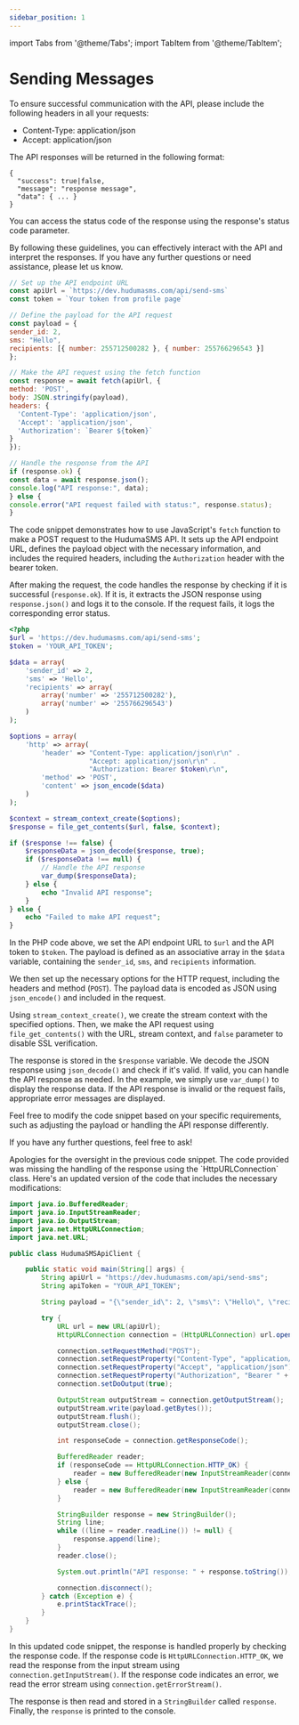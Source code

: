 ```yaml
---
sidebar_position: 1
---
```

import Tabs from '@theme/Tabs';
import TabItem from '@theme/TabItem';

# Sending Messages
To ensure successful communication with the API, please include the following headers in all your requests:

- Content-Type: application/json
- Accept: application/json

The API responses will be returned in the following format:

```
{
  "success": true|false,
  "message": "response message",
  "data": { ... }
}
```

You can access the status code of the response using the response's status code parameter.

By following these guidelines, you can effectively interact with the API and interpret the responses. If you have any further questions or need assistance, please let us know.
<Tabs>
<TabItem value="javascript" label="Javascript">

  ```javascript
// Set up the API endpoint URL
const apiUrl = `https://dev.hudumasms.com/api/send-sms`
const token = `Your token from profile page`

// Define the payload for the API request
const payload = {
  sender_id: 2,
  sms: "Hello",
  recipients: [{ number: 255712500282 }, { number: 255766296543 }]
};

// Make the API request using the fetch function
const response = await fetch(apiUrl, {
  method: 'POST',
  body: JSON.stringify(payload),
  headers: {
    'Content-Type': 'application/json',
    'Accept': 'application/json',
    'Authorization': `Bearer ${token}`
  }
});

// Handle the response from the API
if (response.ok) {
  const data = await response.json();
  console.log("API response:", data);
} else {
  console.error("API request failed with status:", response.status);
}
```

The code snippet demonstrates how to use JavaScript's `fetch` function to make a POST request to the HudumaSMS API. It sets up the API endpoint URL, defines the payload object with the necessary information, and includes the required headers, including the `Authorization` header with the bearer token.

After making the request, the code handles the response by checking if it is successful (`response.ok`). If it is, it extracts the JSON response using `response.json()` and logs it to the console. If the request fails, it logs the corresponding error status.

</TabItem>

<TabItem value="php" label="PHP">

```php
<?php
$url = 'https://dev.hudumasms.com/api/send-sms';
$token = 'YOUR_API_TOKEN';

$data = array(
    'sender_id' => 2,
    'sms' => 'Hello',
    'recipients' => array(
        array('number' => '255712500282'),
        array('number' => '255766296543')
    )
);

$options = array(
    'http' => array(
        'header' => "Content-Type: application/json\r\n" .
                    "Accept: application/json\r\n" .
                    "Authorization: Bearer $token\r\n",
        'method' => 'POST',
        'content' => json_encode($data)
    )
);

$context = stream_context_create($options);
$response = file_get_contents($url, false, $context);

if ($response !== false) {
    $responseData = json_decode($response, true);
    if ($responseData !== null) {
        // Handle the API response
        var_dump($responseData);
    } else {
        echo "Invalid API response";
    }
} else {
    echo "Failed to make API request";
}
```
In the PHP code above, we set the API endpoint URL to `$url` and the API token to `$token`. The payload is defined as an associative array in the `$data` variable, containing the `sender_id`, `sms`, and `recipients` information.

We then set up the necessary options for the HTTP request, including the headers and method (`POST`). The payload data is encoded as JSON using `json_encode()` and included in the request.

Using `stream_context_create()`, we create the stream context with the specified options. Then, we make the API request using `file_get_contents()` with the URL, stream context, and `false` parameter to disable SSL verification.

The response is stored in the `$response` variable. We decode the JSON response using `json_decode()` and check if it's valid. If valid, you can handle the API response as needed. In the example, we simply use `var_dump()` to display the response data. If the API response is invalid or the request fails, appropriate error messages are displayed.

Feel free to modify the code snippet based on your specific requirements, such as adjusting the payload or handling the API response differently.

If you have any further questions, feel free to ask!
</TabItem>

<TabItem value="jave" label="Java">
Apologies for the oversight in the previous code snippet. The code provided was missing the handling of the response using the `HttpURLConnection` class. Here's an updated version of the code that includes the necessary modifications:

```java
import java.io.BufferedReader;
import java.io.InputStreamReader;
import java.io.OutputStream;
import java.net.HttpURLConnection;
import java.net.URL;

public class HudumaSMSApiClient {

    public static void main(String[] args) {
        String apiUrl = "https://dev.hudumasms.com/api/send-sms";
        String apiToken = "YOUR_API_TOKEN";

        String payload = "{\"sender_id\": 2, \"sms\": \"Hello\", \"recipients\": [{\"number\": \"255712500282\"}, {\"number\": \"255766296543\"}]}";

        try {
            URL url = new URL(apiUrl);
            HttpURLConnection connection = (HttpURLConnection) url.openConnection();

            connection.setRequestMethod("POST");
            connection.setRequestProperty("Content-Type", "application/json");
            connection.setRequestProperty("Accept", "application/json");
            connection.setRequestProperty("Authorization", "Bearer " + apiToken);
            connection.setDoOutput(true);

            OutputStream outputStream = connection.getOutputStream();
            outputStream.write(payload.getBytes());
            outputStream.flush();
            outputStream.close();

            int responseCode = connection.getResponseCode();

            BufferedReader reader;
            if (responseCode == HttpURLConnection.HTTP_OK) {
                reader = new BufferedReader(new InputStreamReader(connection.getInputStream()));
            } else {
                reader = new BufferedReader(new InputStreamReader(connection.getErrorStream()));
            }

            StringBuilder response = new StringBuilder();
            String line;
            while ((line = reader.readLine()) != null) {
                response.append(line);
            }
            reader.close();

            System.out.println("API response: " + response.toString());

            connection.disconnect();
        } catch (Exception e) {
            e.printStackTrace();
        }
    }
}
```

In this updated code snippet, the response is handled properly by checking the response code. If the response code is `HttpURLConnection.HTTP_OK`, we read the response from the input stream using `connection.getInputStream()`. If the response code indicates an error, we read the error stream using `connection.getErrorStream()`.

The response is then read and stored in a `StringBuilder` called `response`. Finally, the `response` is printed to the console.

</TabItem>

</Tabs>


